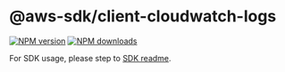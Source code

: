 # @aws-sdk/client-cloudwatch-logs

[![NPM version](https://img.shields.io/npm/v/@aws-sdk/client-cloudwatch-logs/rc.svg)](https://www.npmjs.com/package/@aws-sdk/client-cloudwatch-logs)
[![NPM downloads](https://img.shields.io/npm/dm/@aws-sdk/client-cloudwatch-logs.svg)](https://www.npmjs.com/package/@aws-sdk/client-cloudwatch-logs)

For SDK usage, please step to [SDK readme](https://github.com/aws/aws-sdk-js-v3).
